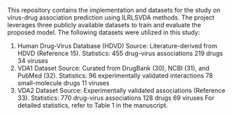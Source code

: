 This repository contains the implementation and datasets for the study on virus-drug association prediction using ILRLSVDA methods. The project leverages three publicly available datasets to train and evaluate the proposed model.
The following datasets were utilized in this study:
1. Human Drug-Virus Database (HDVD)
Source: Literature-derived from HDVD (Reference 15).
Statistics:
455 drug-virus associations
219 drugs
34 viruses
2. VDA1 Dataset
Source: Curated from DrugBank (30), NCBI (31), and PubMed (32).
Statistics:
96 experimentally validated interactions
78 small-molecule drugs
11 viruses
3. VDA2 Dataset
Source: Experimentally validated associations (Reference 33).
Statistics:
770 drug-virus associations
128 drugs
69 viruses
For detailed statistics, refer to Table 1 in the manuscript.
